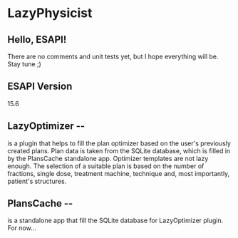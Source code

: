 # LazyPhysicist

## Hello, ESAPI!
There are no comments and unit tests yet, but I hope everything will be.
Stay tune ;)

## ESAPI Version
15.6

## LazyOptimizer --
is a plugin that helps to fill the plan optimizer based on the user's previously created plans.
Plan data is taken from the SQLite database, which is filled in by the PlansCache standalone app.
Optimizer templates are not lazy enough.
The selection of a suitable plan is based on the number of fractions, single dose, treatment machine, 
technique and, most importantly, patient's structures.

## PlansCache --
is a standalone app that fill the SQLite database for LazyOptimizer plugin. For now...